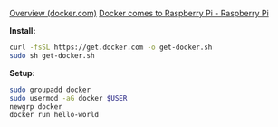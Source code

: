 [Overview (docker.com)](https://docs.docker.com/get-started/)
[Docker comes to Raspberry Pi - Raspberry Pi](https://www.raspberrypi.com/news/docker-comes-to-raspberry-pi/)

**Install:**
```bash
curl -fsSL https://get.docker.com -o get-docker.sh
sudo sh get-docker.sh
```

**Setup:**
```bash
sudo groupadd docker
sudo usermod -aG docker $USER
newgrp docker
docker run hello-world
```
